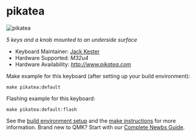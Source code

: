 # pikatea

![pikatea](https://imgur.com/UpcSHLi)

*5 keys and a knob mounted to an underside surface*

* Keyboard Maintainer: [Jack Kester](https://github.com/yourusername)
* Hardware Supported: *M32u4*
* Hardware Availability: *http://www.pikatea.com*

Make example for this keyboard (after setting up your build environment):

    make pikatea:default

Flashing example for this keyboard:

    make pikatea:default:flash

See the [build environment setup](https://docs.qmk.fm/#/getting_started_build_tools) and the [make instructions](https://docs.qmk.fm/#/getting_started_make_guide) for more information. Brand new to QMK? Start with our [Complete Newbs Guide](https://docs.qmk.fm/#/newbs).
